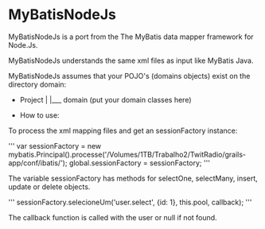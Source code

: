 MyBatisNodeJs
=============

MyBatisNodeJs is a port from the The MyBatis data mapper framework for Node.Js.

MyBatisNodeJs understands the same xml files as input like MyBatis Java.

MyBatisNodeJs assumes that your POJO's (domains objects) exist on the directory domain:

- Project
   |
   |___ domain (put your domain classes here)

* How to use:

To process the xml mapping files and get an sessionFactory instance:

'''
var sessionFactory  = new mybatis.Principal().processe('/Volumes/1TB/Trabalho2/TwitRadio/grails-app/conf/ibatis/');
global.sessionFactory = sessionFactory;
'''

The variable sessionFactory has methods for selectOne, selectMany, insert, update or delete objects.

'''
sessionFactory.selecioneUm('user.select', {id: 1}, this.pool, callback);
'''

The callback function is called with the user or null if not found.

